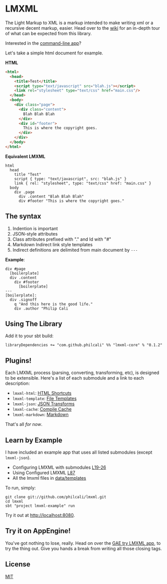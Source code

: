 # LMXML

The Light Markup to XML is a markup intended to make writing
xml or a recursive decent markup, easier. Head over to the
[wiki](https://github.com/philcali/lmxml/wiki) for an in-depth
tour of what can be expected from this library.

Interested in the [command-line app](https://github.com/philcali/lmxml/tree/master/app)?

Let's take a simple html document for example.

__HTML__

```html
<html>
  <head>
    <title>Test</title>
    <script type="text/javascript" src="blah.js"></script>
    <link rel="stylesheet" type="text/css" href="main.css"/>
  </head>
  <body>
    <div class="page">
      <div class="content">
        Blah Blah Blah
      </div>
      <div id="footer">
        This is where the copyright goes.
      </div>
    </div>
  </body>
</html>
```

__Equivalent LMXML__

```
html
  head
    title "Test"
    script { type: "text/javascript", src: "blah.js" }
    link { rel: "stylesheet", type: "text/css" href: "main.css" }
  body
    div .page
      div .content "Blah Blah Blah"
      div #footer "This is where the copyright goes."
```

## The syntax

1. Indention is important
2. JSON-style attributes
3. Class attributes prefixed with "." and Id with "#"
4. Markdown Indirect link style templates
5. Indirect definitions are delimited from main document by `---`

__Example__:

```
div #page
  [boilerplate]
  div .content
    div #footer
      [boilerplate]
---
[boilerplate]:
  div .signoff
    q "And this here is the good life."
    div .author "Philip Cali
```

## Using The Library

Add it to your sbt build:

```
libraryDependencies += "com.github.philcali" %% "lmxml-core" % "0.1.2"
```

## Plugins!

Each LMXML process (parsing, converting, transforming, etc), is
designed to be extensible. Here's a list of each submodule and a link
to each description:

- `lmxml-html`: [HTML Shortcuts](https://github.com/philcali/lmxml/wiki/HTML-Shortcuts)
- `lmxml-template`: [File Templates](https://github.com/philcali/lmxml/wiki/File-Templates)
- `lmxml-json`: [JSON Transforms](https://github.com/philcali/lmxml/wiki/JSON-Transforms)
- `lmxml-cache`: [Compile Cache](https://github.com/philcali/lmxml/wiki/Compile-Cache)
- `lmxml-markdown`: [Markdown](https://github.com/philcali/lmxml/wiki/Markdown-Integration)

That's all _for now_.

## Learn by Example

I have included an example app that uses all listed submodules (except `lmxml-json`).

- Configuring LMXML with submodules [L19-26](https://github.com/philcali/lmxml/blob/master/example/src/main/scala/server.scala#L19)
- Using Configured LMXML [L87](https://github.com/philcali/lmxml/blob/master/example/src/main/scala/server.scala#L87)
- All the lmxml files in [data/templates](https://github.com/philcali/lmxml/tree/master/example/data/templates)

To run, simply:

```
git clone git://github.com/philcali/lmxml.git
cd lmxml
sbt "project lmxml-example" run
```

Try it out at [http://localhost:8080](http://localhost:8080).

## Try it on AppEngine!

You've got nothing to lose, really. Head on over the [GAE try LMXML app][try-lmxml],
to try the thing out. Give you hands a break from writing all those closing
tags.

## License

[MIT]

[MIT]: https://github.com/philcali/lmxml/blob/master/LICENSE
[try-lmxml]: http://try-lmxml.appspot.com/
